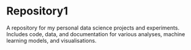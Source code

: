 # Repository1
A repository for my personal data science projects and experiments. Includes code, data, and documentation for various analyses, machine learning models, and visualisations.
